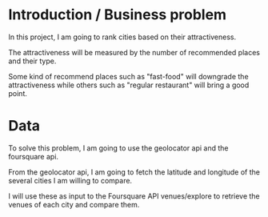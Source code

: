 # Introduction / Business problem

In this project, I am going to rank cities based on their attractiveness.

The attractiveness will be measured by the number of recommended places and their type.

Some kind of recommend places such as "fast-food" will downgrade the attractiveness while others 
such as "regular restaurant" will bring a good point.


# Data

To solve this problem, I am going to use the geolocator api and the foursquare api.

From the geolocator api, I am going to fetch the latitude and longitude of the several cities I am willing to compare.

I will use these as input to the Foursquare API venues/explore to retrieve the venues of each city and compare them.